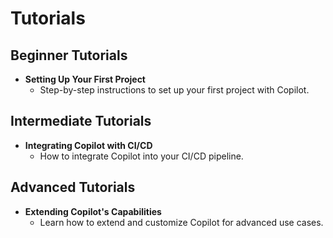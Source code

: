 # Tutorials

## Beginner Tutorials
- **Setting Up Your First Project**
  - Step-by-step instructions to set up your first project with Copilot.

## Intermediate Tutorials
- **Integrating Copilot with CI/CD**
  - How to integrate Copilot into your CI/CD pipeline.

## Advanced Tutorials
- **Extending Copilot's Capabilities**
  - Learn how to extend and customize Copilot for advanced use cases.
